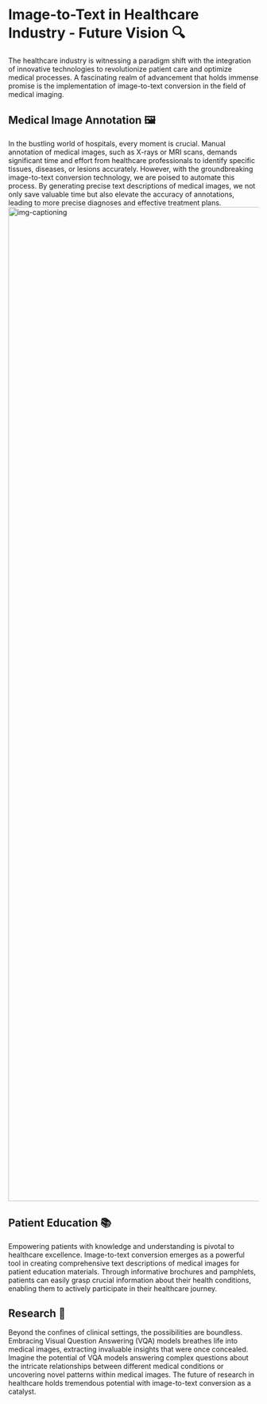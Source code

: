 # Image-to-Text in Healthcare Industry - Future Vision 🔍

The healthcare industry is witnessing a paradigm shift with the integration of innovative technologies to revolutionize patient care and optimize medical processes. A fascinating realm of advancement that holds immense promise is the implementation of image-to-text conversion in the field of medical imaging.

## Medical Image Annotation 🖼️

In the bustling world of hospitals, every moment is crucial. Manual annotation of medical images, such as X-rays or MRI scans, demands significant time and effort from healthcare professionals to identify specific tissues, diseases, or lesions accurately. However, with the groundbreaking image-to-text conversion technology, we are poised to automate this process. By generating precise text descriptions of medical images, we not only save valuable time but also elevate the accuracy of annotations, leading to more precise diagnoses and effective treatment plans.
<img  alt="img-captioning" width="2000" src="https://github.com/Pramod050/Img_to_Text/assets/123252137/fb4c4bfa-a1c3-4cd3-927d-68f9e84234f6">

## Patient Education 📚

Empowering patients with knowledge and understanding is pivotal to healthcare excellence. Image-to-text conversion emerges as a powerful tool in creating comprehensive text descriptions of medical images for patient education materials. Through informative brochures and pamphlets, patients can easily grasp crucial information about their health conditions, enabling them to actively participate in their healthcare journey.

## Research 🔬

Beyond the confines of clinical settings, the possibilities are boundless. Embracing Visual Question Answering (VQA) models breathes life into medical images, extracting invaluable insights that were once concealed. Imagine the potential of VQA models answering complex questions about the intricate relationships between different medical conditions or uncovering novel patterns within medical images. The future of research in healthcare holds tremendous potential with image-to-text conversion as a catalyst.

